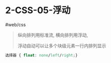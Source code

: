 # 2-CSS-05-浮动
#web/css 

> 纵向排列用标准流, 横向排列用浮动, 
> 
> 浮动自动可以让多个块级元素一行内排列显示

```css
选择器 { float: none/left/right;}
```
